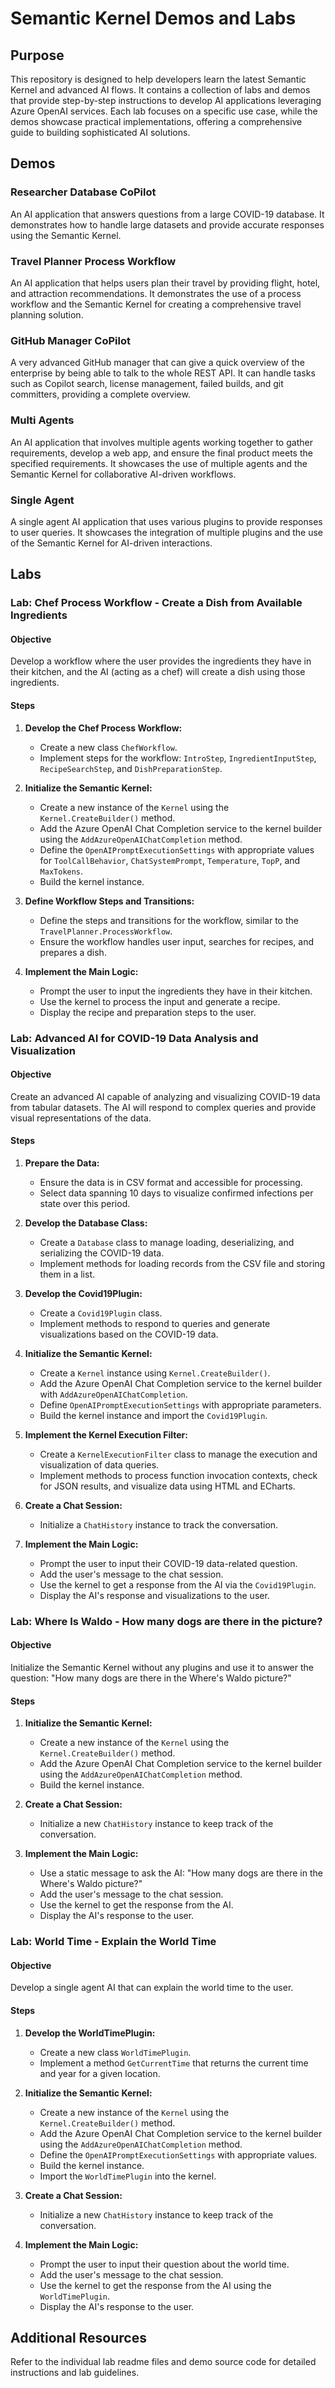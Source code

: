 # Semantic Kernel Demos and Labs 

## Purpose

This repository is designed to help developers learn the latest Semantic Kernel and advanced AI flows. It contains a collection of labs and demos that provide step-by-step instructions to develop AI applications leveraging Azure OpenAI services. Each lab focuses on a specific use case, while the demos showcase practical implementations, offering a comprehensive guide to building sophisticated AI solutions.

## Demos

### Researcher Database CoPilot

An AI application that answers questions from a large COVID-19 database. It demonstrates how to handle large datasets and provide accurate responses using the Semantic Kernel.

### Travel Planner Process Workflow

An AI application that helps users plan their travel by providing flight, hotel, and attraction recommendations. It demonstrates the use of a process workflow and the Semantic Kernel for creating a comprehensive travel planning solution.

### GitHub Manager CoPilot

A very advanced GitHub manager that can give a quick overview of the enterprise by being able to talk to the whole REST API. It can handle tasks such as Copilot search, license management, failed builds, and git committers, providing a complete overview.

### Multi Agents

An AI application that involves multiple agents working together to gather requirements, develop a web app, and ensure the final product meets the specified requirements. It showcases the use of multiple agents and the Semantic Kernel for collaborative AI-driven workflows.

### Single Agent

A single agent AI application that uses various plugins to provide responses to user queries. It showcases the integration of multiple plugins and the use of the Semantic Kernel for AI-driven interactions.

## Labs

### Lab: Chef Process Workflow - Create a Dish from Available Ingredients

#### Objective

Develop a workflow where the user provides the ingredients they have in their kitchen, and the AI (acting as a chef) will create a dish using those ingredients.

#### Steps

1. **Develop the Chef Process Workflow:**
   - Create a new class `ChefWorkflow`.
   - Implement steps for the workflow: `IntroStep`, `IngredientInputStep`, `RecipeSearchStep`, and `DishPreparationStep`.

2. **Initialize the Semantic Kernel:**
   - Create a new instance of the `Kernel` using the `Kernel.CreateBuilder()` method.
   - Add the Azure OpenAI Chat Completion service to the kernel builder using the `AddAzureOpenAIChatCompletion` method.
   - Define the `OpenAIPromptExecutionSettings` with appropriate values for `ToolCallBehavior`, `ChatSystemPrompt`, `Temperature`, `TopP`, and `MaxTokens`.
   - Build the kernel instance.

3. **Define Workflow Steps and Transitions:**
   - Define the steps and transitions for the workflow, similar to the `TravelPlanner.ProcessWorkflow`.
   - Ensure the workflow handles user input, searches for recipes, and prepares a dish.

4. **Implement the Main Logic:**
   - Prompt the user to input the ingredients they have in their kitchen.
   - Use the kernel to process the input and generate a recipe.
   - Display the recipe and preparation steps to the user.

### Lab: Advanced AI for COVID-19 Data Analysis and Visualization

#### Objective

Create an advanced AI capable of analyzing and visualizing COVID-19 data from tabular datasets. The AI will respond to complex queries and provide visual representations of the data.

#### Steps

1. **Prepare the Data:**
   - Ensure the data is in CSV format and accessible for processing.
   - Select data spanning 10 days to visualize confirmed infections per state over this period.

2. **Develop the Database Class:**
   - Create a `Database` class to manage loading, deserializing, and serializing the COVID-19 data.
   - Implement methods for loading records from the CSV file and storing them in a list.

3. **Develop the Covid19Plugin:**
   - Create a `Covid19Plugin` class.
   - Implement methods to respond to queries and generate visualizations based on the COVID-19 data.

4. **Initialize the Semantic Kernel:**
   - Create a `Kernel` instance using `Kernel.CreateBuilder()`.
   - Add the Azure OpenAI Chat Completion service to the kernel builder with `AddAzureOpenAIChatCompletion`.
   - Define `OpenAIPromptExecutionSettings` with appropriate parameters.
   - Build the kernel instance and import the `Covid19Plugin`.

5. **Implement the Kernel Execution Filter:**
   - Create a `KernelExecutionFilter` class to manage the execution and visualization of data queries.
   - Implement methods to process function invocation contexts, check for JSON results, and visualize data using HTML and ECharts.

6. **Create a Chat Session:**
   - Initialize a `ChatHistory` instance to track the conversation.

7. **Implement the Main Logic:**
   - Prompt the user to input their COVID-19 data-related question.
   - Add the user's message to the chat session.
   - Use the kernel to get a response from the AI via the `Covid19Plugin`.
   - Display the AI's response and visualizations to the user.

### Lab: Where Is Waldo - How many dogs are there in the picture?

#### Objective

Initialize the Semantic Kernel without any plugins and use it to answer the question: "How many dogs are there in the Where's Waldo picture?"

#### Steps

1. **Initialize the Semantic Kernel:**
   - Create a new instance of the `Kernel` using the `Kernel.CreateBuilder()` method.
   - Add the Azure OpenAI Chat Completion service to the kernel builder using the `AddAzureOpenAIChatCompletion` method.
   - Build the kernel instance.

2. **Create a Chat Session:**
   - Initialize a new `ChatHistory` instance to keep track of the conversation.

3. **Implement the Main Logic:**
   - Use a static message to ask the AI: "How many dogs are there in the Where's Waldo picture?"
   - Add the user's message to the chat session.
   - Use the kernel to get the response from the AI.
   - Display the AI's response to the user.

### Lab: World Time - Explain the World Time

#### Objective

Develop a single agent AI that can explain the world time to the user.

#### Steps

1. **Develop the WorldTimePlugin:**
   - Create a new class `WorldTimePlugin`.
   - Implement a method `GetCurrentTime` that returns the current time and year for a given location.

2. **Initialize the Semantic Kernel:**
   - Create a new instance of the `Kernel` using the `Kernel.CreateBuilder()` method.
   - Add the Azure OpenAI Chat Completion service to the kernel builder using the `AddAzureOpenAIChatCompletion` method.
   - Define the `OpenAIPromptExecutionSettings` with appropriate values.
   - Build the kernel instance.
   - Import the `WorldTimePlugin` into the kernel.

3. **Create a Chat Session:**
   - Initialize a new `ChatHistory` instance to keep track of the conversation.

4. **Implement the Main Logic:**
   - Prompt the user to input their question about the world time.
   - Add the user's message to the chat session.
   - Use the kernel to get the response from the AI using the `WorldTimePlugin`.
   - Display the AI's response to the user.

## Additional Resources

Refer to the individual lab readme files and demo source code for detailed instructions and lab guidelines.